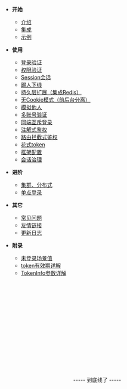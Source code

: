 <!-- 这是目录树文件 -->

- **开始**
	- [介绍](/README)
	- [集成](/start/download)
	- [示例](/start/example) 	

- **使用**
	- [登录验证](/use/login-auth) 
	- [权限验证](/use/jur-auth) 
	- [Session会话](/use/session) 
	- [踢人下线](/use/kick) 
	- [持久层扩展（集成Redis）](/use/dao-extend) 
	- [无Cookie模式（前后台分离）](/use/not-cookie) 
	- [模拟他人](/use/mock-person) 
	- [多账号验证](/use/many-account) 
	- [同端互斥登录](/use/mutex-login) 
	- [注解式鉴权](/use/at-check) 
	- [路由拦截式鉴权](/use/route-check) 
	- [花式token](/use/token-style) 
	- [框架配置](/use/config) 
	- [会话治理](/use/search-session) 

- **进阶**
	- [集群、分布式](/senior/dcs)
	- [单点登录](/senior/sso)

- **其它**
	- [常见问题](/more/common-questions) 
	- [友情链接](/more/link) 
	- [更新日志](/more/update-log) 

- **附录**
	- [未登录场景值](/fun/not-login-scene)
	- [token有效期详解](/fun/token-timeout)
	- [TokenInfo参数详解](/fun/token-info)
	


<br/><br/><br/><br/><br/><br/><br/><br/><br/><br/><br/><br/><br/><br/>
<p style="text-align: center;">----- 到底线了 -----</p>